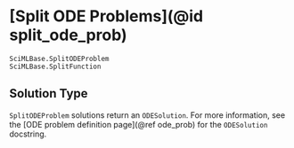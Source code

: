 # [Split ODE Problems](@id split_ode_prob)

```@docs
SciMLBase.SplitODEProblem
SciMLBase.SplitFunction
```

## Solution Type

`SplitODEProblem` solutions return an `ODESolution`. For more information, see the
[ODE problem definition page](@ref ode_prob) for the `ODESolution` docstring.
